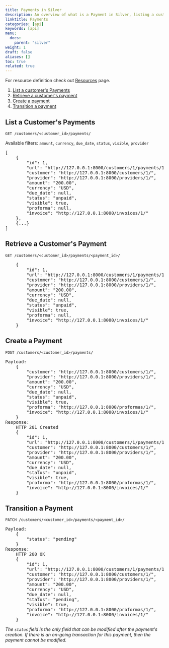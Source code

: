 ```yaml
---
title: Payments in Silver
description: An overview of what is a Payment in Silver, listing a customer's payments or retrieving a specific one, as well as creating and transitioning one.
linktitle: Payments
categories: [api]
keywords: [api]
menu:
  docs:
    parent: "silver"
weight: 1
draft: false
aliases: []
toc: true
related: true
---
```


For resource definition check out [Resources](Resources#payment) page.

1. [List a customer's Payments](#list-a-customers-payments)
2. [Retrieve a customer's payment](#retrieve-a-customers-payment)
3. [Create a payment](#create-a-payment)
4. [Transition a payment](#transition-a-payment)

## List a Customer's Payments

```
GET /customers/<customer_id>/payments/
```

Available filters: `amount`, `currency`, `due_date`, `status`, `visible`, `provider`
<pre>
[
    {
        "id": 1,
        "url": "http://127.0.0.1:8000/customers/1/payments/1/",
        "customer": "http://127.0.0.1:8000/customers/1/",
        "provider": "http://127.0.0.1:8000/providers/1/",
        "amount": "200.00",
        "currency": "USD",
        "due_date": null,
        "status": "unpaid",
        "visible": true,
        "proforma": null,
        "invoice": "http://127.0.0.1:8000/invoices/1/"
    },
    {...}
]
</pre>

## Retrieve a Customer's Payment

```
GET /customers/<customer_id>/payments/<payment_id>/
```
<pre>
    {
        "id": 1,
        "url": "http://127.0.0.1:8000/customers/1/payments/1/",
        "customer": "http://127.0.0.1:8000/customers/1/",
        "provider": "http://127.0.0.1:8000/providers/1/",
        "amount": "200.00",
        "currency": "USD",
        "due_date": null,
        "status": "unpaid",
        "visible": true,
        "proforma": null,
        "invoice": "http://127.0.0.1:8000/invoices/1/"
    }
</pre>

## Create a Payment
```
POST /customers/<customer_id>/payments/
```
<pre>
Payload:
    {
        "customer": "http://127.0.0.1:8000/customers/1/",
        "provider": "http://127.0.0.1:8000/providers/1/",
        "amount": "200.00",
        "currency": "USD",
        "due_date": null,
        "status": "unpaid",
        "visible": true,
        "proforma": "http://127.0.0.1:8000/proformas/1/",
        "invoice": "http://127.0.0.1:8000/invoices/1/"
    }
Response:
    HTTP 201 Created
    {
        "id": 1,
        "url": "http://127.0.0.1:8000/customers/1/payments/1/",
        "customer": "http://127.0.0.1:8000/customers/1/",
        "provider": "http://127.0.0.1:8000/providers/1/",
        "amount": "200.00",
        "currency": "USD",
        "due_date": null,
        "status": "unpaid",
        "visible": true,
        "proforma": "http://127.0.0.1:8000/proformas/1/",
        "invoice": "http://127.0.0.1:8000/invoices/1/"
    }
</pre>  

## Transition a Payment
```
PATCH /customers/<customer_id>/payments/<payment_id>/
```
<pre>
Payload:
    {
        "status": "pending"
    }
Response:
    HTTP 200 OK
    {
        "id": 1,
        "url": "http://127.0.0.1:8000/customers/1/payments/1/",
        "customer": "http://127.0.0.1:8000/customers/1/",
        "provider": "http://127.0.0.1:8000/providers/1/",
        "amount": "200.00",
        "currency": "USD",
        "due_date": null,
        "status": "pending",
        "visible": true,
        "proforma": "http://127.0.0.1:8000/proformas/1/",
        "invoice": "http://127.0.0.1:8000/invoices/1/"
    }
</pre>
_The `status` field is the only field that can be modified after the payment's creation. If there is an on-going transaction for this payment, then the payment cannot be modified._  
